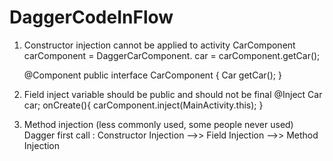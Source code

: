 # DaggerCodeInFlow
1. Constructor injection cannot be applied to activity
    CarComponent carComponent = DaggerCarComponent.
    car = carComponent.getCar();

    @Component
    public interface CarComponent {
        Car getCar();
    }


2. Field inject variable should be public and should not be final
    @Inject
    Car car;
    onCreate(){
        carComponent.inject(MainActivity.this);
    }

3. Method injection (less commonly used, some people never used)
    Dagger first call : Constructor Injection -->> Field Injection -->> Method Injection